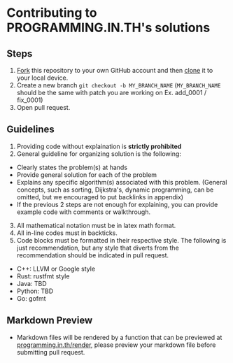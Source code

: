 # Contributing to PROGRAMMING.IN.TH's solutions

## Steps

1. [Fork](https://help.github.com/articles/fork-a-repo/) this repository to your own GitHub account and then [clone](https://help.github.com/articles/cloning-a-repository/) it to your local device.
2. Create a new branch `git checkout -b MY_BRANCH_NAME` (`MY_BRANCH_NAME` should be the same with patch you are working on Ex. add_0001 / fix_0001)
3. Open pull request.

## Guidelines

1. Providing code without explaination is **strictly prohibited**
2. General guideline for organizing solution is the following:

- Clearly states the problem(s) at hands
- Provide general solution for each of the problem
- Explains any specific algorithm(s) associated with this problem. (General concepts, such as sorting, Dijkstra's, dynamic programming, can be omitted, but we encouraged to put backlinks in appendix)
- If the previous 2 steps are not enough for explaining, you can provide example code with comments or walkthrough.

3. All mathematical notation must be in latex math format.
4. All in-line codes must in backticks.
5. Code blocks must be formatted in their respective style. The following is just recommendation, but any style that diverts from the recommendation should be indicated in pull request.

- C++: LLVM or Google style
- Rust: rustfmt style
- Java: TBD
- Python: TBD
- Go: gofmt

## Markdown Preview

- Markdown files will be rendered by a function that can be previewed at [programming.in.th/render](https://programming.in.th/render), please preview your markdown file before submitting pull request.
